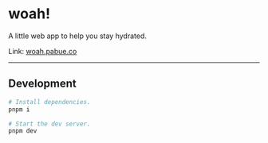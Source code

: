 # woah!

A little web app to help you stay hydrated.

Link: [woah.pabue.co](https://woah.pabue.co)

---

## Development

```sh
# Install dependencies.
pnpm i

# Start the dev server.
pnpm dev
```